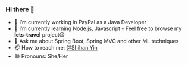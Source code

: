 ### Hi there 👋

- 🔭 I’m currently working in PayPal as a Java Developer
- 🌱 I’m currently learning Node.js, Javascript - Feel free to browse my **lets-travel** project😃
- 💬 Ask me about Spring Boot, Spring MVC and other ML techniques
- 📫 How to reach me: [@Shihan Yin](https://www.linkedin.com/in/shihan-yin-0b34291b6/)
- 😄 Pronouns: She/Her

